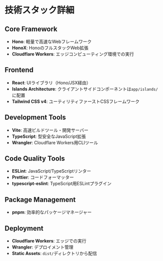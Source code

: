 # 技術スタック詳細

## Core Framework
- **Hono**: 軽量で高速なWebフレームワーク
- **HonoX**: HonoのフルスタックWeb拡張
- **Cloudflare Workers**: エッジコンピューティング環境での実行

## Frontend
- **React**: UIライブラリ（Hono/JSX経由）
- **Islands Architecture**: クライアントサイドコンポーネントは`app/islands/`に配置
- **Tailwind CSS v4**: ユーティリティファーストCSSフレームワーク

## Development Tools
- **Vite**: 高速ビルドツール・開発サーバー
- **TypeScript**: 型安全なJavaScript拡張
- **Wrangler**: Cloudflare Workers用CLIツール

## Code Quality Tools
- **ESLint**: JavaScript/TypeScriptリンター
- **Prettier**: コードフォーマッター
- **typescript-eslint**: TypeScript用ESLintプラグイン

## Package Management
- **pnpm**: 効率的なパッケージマネージャー

## Deployment
- **Cloudflare Workers**: エッジでの実行
- **Wrangler**: デプロイメント管理
- **Static Assets**: `dist/`ディレクトリから配信